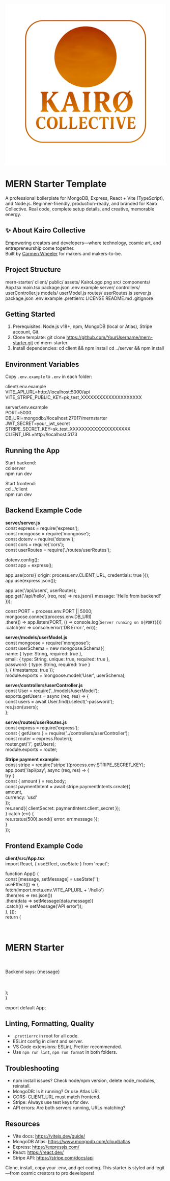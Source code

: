 ![Kairo Collective Logo](Client/public/assets/KairoLogo.png)

# MERN Starter Template

A professional boilerplate for MongoDB, Express, React + Vite (TypeScript), and Node.js. Beginner-friendly, production-ready, and branded for Kairo Collective. Real code, complete setup details, and creative, memorable energy.

## ✨ About Kairo Collective

Empowering creators and developers—where technology, cosmic art, and entrepreneurship come together.  
Built by [Carmen Wheeler](https://github.com/OutsideofemiT) for makers and makers-to-be.

## Project Structure

mern-starter/
  client/
    public/
      assets/
        KairoLogo.png
    src/
      components/
      App.tsx
      main.tsx
    package.json
    .env.example
  server/
    controllers/
      userController.js
    models/
      userModel.js
    routes/
      userRoutes.js
    server.js
    package.json
    .env.example
  .prettierrc
  LICENSE
  README.md
  .gitignore

## Getting Started

1. Prerequisites: Node.js v18+, npm, MongoDB (local or Atlas), Stripe account, Git.
2. Clone template:
   git clone https://github.com/YourUsername/mern-starter.git
   cd mern-starter
3. Install dependencies:
   cd client && npm install
   cd ../server && npm install

## Environment Variables

Copy `.env.example` to `.env` in each folder:

client/.env.example  
VITE_API_URL=http://localhost:5000/api  
VITE_STRIPE_PUBLIC_KEY=pk_test_XXXXXXXXXXXXXXXXXXXX  

server/.env.example  
PORT=5000  
DB_URI=mongodb://localhost:27017/mernstarter  
JWT_SECRET=your_jwt_secret  
STRIPE_SECRET_KEY=sk_test_XXXXXXXXXXXXXXXXXXXX  
CLIENT_URL=http://localhost:5173  

## Running the App

Start backend:  
cd server  
npm run dev  

Start frontend:  
cd ../client  
npm run dev  

## Backend Example Code

**server/server.js**  
const express = require('express');  
const mongoose = require('mongoose');  
const dotenv = require('dotenv');  
const cors = require('cors');  
const userRoutes = require('./routes/userRoutes');  

dotenv.config();  
const app = express();  

app.use(cors({ origin: process.env.CLIENT_URL, credentials: true }));  
app.use(express.json());  

app.use('/api/users', userRoutes);  
app.get('/api/hello', (req, res) => res.json({ message: 'Hello from backend!' }));  

const PORT = process.env.PORT || 5000;  
mongoose.connect(process.env.DB_URI)  
  .then(() => app.listen(PORT, () => console.log(`Server running on ${PORT}`)))  
  .catch(err => console.error('DB Error:', err));  

**server/models/userModel.js**  
const mongoose = require('mongoose');  
const userSchema = new mongoose.Schema({  
  name: { type: String, required: true },  
  email: { type: String, unique: true, required: true },  
  password: { type: String, required: true }  
}, { timestamps: true });  
module.exports = mongoose.model('User', userSchema);  

**server/controllers/userController.js**  
const User = require('../models/userModel');  
exports.getUsers = async (req, res) => {  
  const users = await User.find().select('-password');  
  res.json(users);  
};  

**server/routes/userRoutes.js**  
const express = require('express');  
const { getUsers } = require('../controllers/userController');  
const router = express.Router();  
router.get('/', getUsers);  
module.exports = router;  

**Stripe payment example:**  
const stripe = require('stripe')(process.env.STRIPE_SECRET_KEY);  
app.post('/api/pay', async (req, res) => {  
  try {  
    const { amount } = req.body;  
    const paymentIntent = await stripe.paymentIntents.create({  
      amount,  
      currency: 'usd'  
    });  
    res.send({ clientSecret: paymentIntent.client_secret });  
  } catch (err) {  
    res.status(500).send({ error: err.message });  
  }  
});  

## Frontend Example Code

**client/src/App.tsx**  
import React, { useEffect, useState } from 'react';  

function App() {  
  const [message, setMessage] = useState('');  
  useEffect(() => {  
    fetch(import.meta.env.VITE_API_URL + '/hello')  
      .then(res => res.json())  
      .then(data => setMessage(data.message))  
      .catch(() => setMessage('API error'));  
  }, []);  
  return (  
    <div>  
      <h1>MERN Starter</h1>  
      <p>Backend says: {message}</p>  
    </div>  
  );  
}  

export default App;  

## Linting, Formatting, Quality

- `.prettierrc` in root for all code.
- ESLint config in client and server.
- VS Code extensions: ESLint, Prettier recommended.
- Use `npm run lint`, `npm run format` in both folders.

## Troubleshooting

- npm install issues? Check node/npm version, delete node_modules, reinstall.
- MongoDB: Is it running? Or use Atlas URI.
- CORS: CLIENT_URL must match frontend.
- Stripe: Always use test keys for dev.
- API errors: Are both servers running, URLs matching?

## Resources

- Vite docs: https://vitejs.dev/guide/
- MongoDB Atlas: https://www.mongodb.com/cloud/atlas
- Express: https://expressjs.com/
- React: https://react.dev/
- Stripe API: https://stripe.com/docs/api

Clone, install, copy your .env, and get coding. This starter is styled and legit—from cosmic creators to pro developers!
